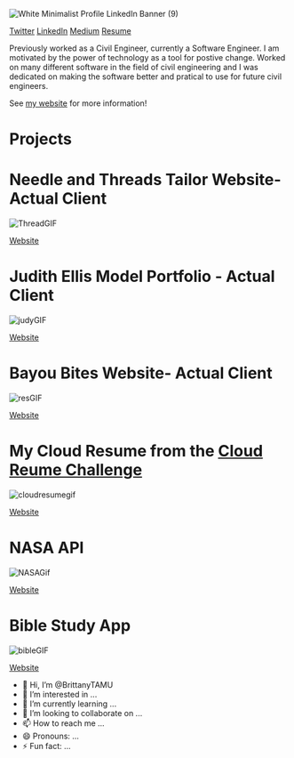 ![White Minimalist Profile LinkedIn Banner (9)](https://github.com/BrittanyTAMU/BrittanyTAMU/assets/150837663/26b7911c-5b02-417c-9d25-b6a2687d5ce4)


[Twitter](https://twitter.com/BRITTANYWA30570)
[LinkedIn](linkedin.com/in/brittanywashington24)
[Medium](medium.com/@bgw26 )
[Resume](brittanyw.netlify.app/)

Previously worked as a Civil Engineer, currently a Software Engineer. I am motivated by the power of technology as a tool for postive change. Worked on many different software in the field of civil engineering and I was dedicated on making the software better and pratical to use for future civil engineers. 

See [my website](brittanyw.netlify.app/) for more information!


# Projects
# Needle and Threads Tailor Website- Actual Client
![ThreadGIF](https://github.com/BrittanyTAMU/BrittanyTAMU/assets/150837663/aebfca46-eddb-49b7-9bfb-f63237ec3882)


[Website](https://needleandthread.netlify.app)


# Judith Ellis Model Portfolio - Actual Client
![judyGIF](https://github.com/BrittanyTAMU/BrittanyTAMU/assets/150837663/73aee58d-32ba-44dd-9eec-9a9e2b2414a0)


[Website](https://judithellis17.wixsite.com/2024)


# Bayou Bites Website- Actual Client
![resGIF](https://github.com/BrittanyTAMU/BrittanyTAMU/assets/150837663/a371d77d-9f52-49b5-8947-1be52d8e2d4e)


[Website](https://bayoubites.netlify.app/)


# My Cloud Resume from the [Cloud Reume Challenge](https://cloudresumechallenge.dev/)
![cloudresumegif](https://github.com/BrittanyTAMU/BrittanyTAMU/assets/150837663/45abb31d-6777-4d7b-b6fd-56ad6c2d2d67)


[Website](brittanyw.netlify.app/)


# NASA API
![NASAGif](https://github.com/BrittanyTAMU/BrittanyTAMU/assets/150837663/75ebef30-4231-440c-a256-4dd434d1c88d)


[Website](https://nasa-search-api.netlify.app/)


# Bible Study App
![bibleGIF](https://github.com/BrittanyTAMU/BrittanyTAMU/assets/150837663/a9c8c2fc-6578-4917-895c-e0b1eeaa00e5)


[Website](https://bible-api-bgw.netlify.app/)









- 👋 Hi, I’m @BrittanyTAMU
- 👀 I’m interested in ...
- 🌱 I’m currently learning ...
- 💞️ I’m looking to collaborate on ...
- 📫 How to reach me ...
- 😄 Pronouns: ...
- ⚡ Fun fact: ...

<!---
BrittanyTAMU/BrittanyTAMU is a ✨ special ✨ repository because its `README.md` (this file) appears on your GitHub profile.
You can click the Preview link to take a look at your changes.
--->

